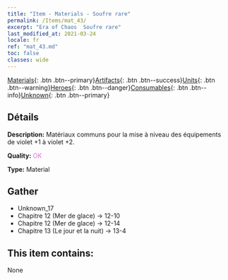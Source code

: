 ```yaml
---
title: "Item - Materials - Soufre rare"
permalink: /Items/mat_43/
excerpt: "Era of Chaos  Soufre rare"
last_modified_at: 2021-03-24
locale: fr
ref: "mat_43.md"
toc: false
classes: wide
---
```

 [Materials](/fr/Items/){: .btn .btn--primary}[Artifacts](/fr/Items/Artifacts/){: .btn .btn--success}[Units](/fr/Items/Units/){: .btn .btn--warning}[Heroes](/fr/Items/Heroes/){: .btn .btn--danger}[Consumables](/fr/Items/Consumables/){: .btn .btn--info}[Unknown](/fr/Items/Unknown/){: .btn .btn--primary}

## Détails
 **Description:** Matériaux communs pour la mise à niveau des équipements de violet +1 à violet +2.

 **Quality:** <span style="color: #DA70D6">OK</span>

 **Type:** Material

## Gather

*    Unknown_17 
*    Chapitre 12 (Mer de glace) -> 12-10 
*    Chapitre 12 (Mer de glace) -> 12-14 
*    Chapitre 13 (Le jour et la nuit) -> 13-4 

## This item contains:

  None

